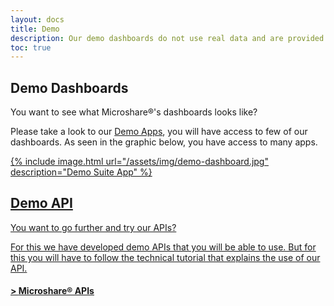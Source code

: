 ```yaml
---
layout: docs
title: Demo
description: Our demo dashboards do not use real data and are provided solely for demo purposes
toc: true
---
```


## Demo Dashboards 

You want to see what Microshare®'s dashboards looks like? 

Please take a look to our [Demo Apps](https://dapp.microshare.io/guest/5eaaff443d0000e446d39ff0#null), you will have access to few of our dashboards. As seen in the graphic below, you have access to many apps. <br>

<a href="https://dapp.microshare.io/guest/5eaaff443d0000e446d39ff0#null">
    {% include image.html url="/assets/img/demo-dashboard.jpg" description="Demo Suite App" %}


## Demo API 

You want to go further and try our APIs? 

For this we have developed demo APIs that you will be able to use. But for this you will have to follow the technical tutorial that explains the use of our API.
#### > [Microshare® APIs](../../../technical/api/quick-start)